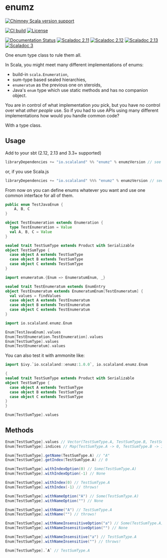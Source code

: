 # enumz

[![Chimney Scala version support](https://index.scala-lang.org/scalalandio/enumz/enumz/latest.svg)](https://index.scala-lang.org/scalalandio/enumz/enumz)

[![CI build](https://github.com/scalalandio/enumz/actions/workflows/ci.yml/badge.svg?branch=master)](https://github.com/scalalandio/enumz/actions)
[![License](http://img.shields.io/:license-Apache%202-green.svg)](http://www.apache.org/licenses/LICENSE-2.0.txt)

[![Documentation Status](https://readthedocs.org/projects/enumz/badge/?version=latest)](https://readthedocs.org/projects/enumz/builds/)
[![Scaladoc 2.11](https://javadoc.io/badge2/io.scalaland/enumz_2.11/scaladoc%202.11.svg)](https://javadoc.io/doc/io.scalaland/enumz_2.11)
[![Scaladoc 2.12](https://javadoc.io/badge2/io.scalaland/enumz_2.12/scaladoc%202.12.svg)](https://javadoc.io/doc/io.scalaland/enumz_2.12)
[![Scaladoc 2.13](https://javadoc.io/badge2/io.scalaland/enumz_2.13/scaladoc%202.13.svg)](https://javadoc.io/doc/io.scalaland/enumz_2.13)
[![Scaladoc 3](https://javadoc.io/badge2/io.scalaland/enumz_3/scaladoc%203.svg)](https://javadoc.io/doc/io.scalaland/enumz_3)

One enum type class to rule them all.

In Scala, you might meet many different implementations of enums:

 * build-in `scala.Enumeration`,
 * sum-type based sealed hierarchies,
 * `enumeratum` as the previous one on steroids,
 * Java's `enum` type which use static methods and has no companion object.

You are in control of what implementation *you* pick, but you have no control over
what *other people* use. So if you had to use APIs using many different
implementations how would you handle common code?

With a type class.

## Usage

Add to your sbt (2.12, 2.13 and 3.3+ supported)

```scala
libraryDependencies += "io.scalaland" %% "enumz" % enumzVersion // see Maven badge
```

or, if you use Scala.js

```scala
libraryDependencies += "io.scalaland" %%% "enumz" % enumzVersion // see Maven badge
```

From now on you can define enums whatever you want and use one common interface
for all of them.

```java
public enum TestJavaEnum {
    A, B, C
}
```

```scala
object TestEnumeration extends Enumeration {
  type TestEnumeration = Value
  val A, B, C = Value
}
```

```scala
sealed trait TestSumType extends Product with Serializable
object TestSumType {
  case object A extends TestSumType
  case object B extends TestSumType
  case object C extends TestSumType
}
```

```scala
import enumeratum.{Enum => EnumeratumEnum, _}

sealed trait TestEnumeratum extends EnumEntry
object TestEnumeratum extends EnumeratumEnum[TestEnumeratum] {
  val values = findValues
  case object A extends TestEnumeratum
  case object B extends TestEnumeratum
  case object C extends TestEnumeratum
}
```

```scala
import io.scalaland.enumz.Enum

Enum[TestJavaEnum].values
Enum[TestEnumeration.TestEnumeration].values
Enum[TestSumType].values
Enum[TestEnumeratum].values
```

You can also test it with ammonite like:

```scala
import $ivy.`io.scalaland::enumz:1.0.0`, io.scalaland.enumz.Enum

{
sealed trait TestSumType extends Product with Serializable
object TestSumType {
  case object A extends TestSumType
  case object B extends TestSumType
  case object C extends TestSumType
}
}

Enum[TestSumType].values
```

## Methods

```scala
Enum[TestSumType].values // Vector(TestSumType.A, TestSumType.B, TestSumType.C)
Enum[TestSumType].indices // Map(TestSumType.A -> 0, TestSumType.B -> 1, TestSumType.C -> 2)

Enum[TestSumType].getName(TestSumType.A) // "A"
Enum[TestSumType].getIndex(TestSumType.A) // 0

Enum[TestSumType].withIndexOption(0) // Some(TestSumType.A)
Enum[TestSumType].withIndexOption(-1) // None

Enum[TestSumType].withIndex(0) // TestSumType.A
Enum[TestSumType].withIndex(-1) // throws!

Enum[TestSumType].withNameOption("A") // Some(TestSumType.A)
Enum[TestSumType].withNameOption("") // None

Enum[TestSumType].withName("A") // TestSumType.A
Enum[TestSumType].withName("") // throws!

Enum[TestSumType].withNameInsensitiveOption("a") // Some(TestSumType.A)
Enum[TestSumType].withNameInsensitiveOption("") // None

Enum[TestSumType].withNameInsensitive("a") // TestSumType.A
Enum[TestSumType].withNameInsensitive("") // throws!

Enum[TestSumType].`A` // TestSumType.A
```
